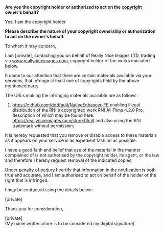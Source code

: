 **Are you the copyright holder or authorized to act on the copyright owner's behalf?**

Yes, I am the copyright holder.

**Please describe the nature of your copyright ownership or authorization to act on the owner's behalf.**

To whom it may concern,

I am [private], contacting you on behalf of Really Nice Images LTD, trading via www.reallyniceimages.com, copyright holder of the works indicated below.

It came to our attention that there are certain materials available via your services, that infringe at least one of copyrights held by the above mentioned party.

The URLs making the infringing materials available are as follows:

1. https://github.com/dddfault/NativeEnhancer-FE enabling illegal distribution of the RNI's copyrighted work RNI All Films 4.2.0 Pro, description of which may be found here: https://reallyniceimages.com/store.html) and also using the RNI trademark without permission;

It is hereby requested that you remove or disable access to these materials as it appears on your service in as expedient fashion as possible.

I have a good faith and belief that use of the material in the manner complained of is not authorised by the copyright holder, its agent, or the law and therefore I hereby request removal of the indicated copies.

Under penalty of perjury I certify that information in the notification is both true and accurate, and I am authorised to act on behalf of the holder of the right that is infringed.

I may be contacted using the details below:

[private]

Thank you for consideration,

[private]  
(My name written afore is to be considered my digital signature)
